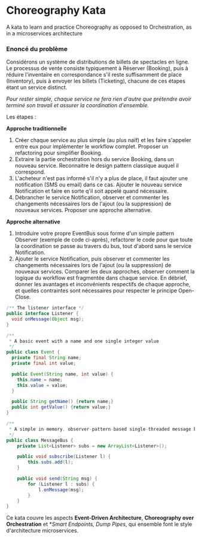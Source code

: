 # Choreography Kata

A kata to learn and practice Choreography as opposed to Orchestration, as in a microservices architecture

### Enoncé du problème


Considérons un système de distributions de billets de spectacles en ligne. Le processus de vente consiste typiquement à Réserver (Booking), puis à réduire l'inventaire en correspondance s'il reste suffisamment de place (Inventory), puis à envoyer les billets (Ticketing), chacune de ces étapes étant un service distinct.

*Pour rester simple, chaque service ne fera rien d'autre que prétendre avoir terminé son travail et assurer la coordination d'ensemble.*

Les étapes :

**Approche traditionnelle**

1. Créer chaque service au plus simple (au plus naïf) et les faire s'appeler entre eux pour implémenter le workflow complet. Proposer un refactoring pour simplifier Booking.
1. Extraire la partie orchestration hors du service Booking, dans un nouveau service. Reconnaitre le design pattern classique auquel il correspond.
1. L'acheteur n'est pas informé s'il n'y a plus de place, il faut ajouter une notification (SMS ou email) dans ce cas. Ajouter le nouveau service Notification et faire en sorte q'il soit appelé quand nécessaire.
1. Débrancher le service Notification, observer et commenter les changements nécessaires lors de l'ajout (ou la suppression) de nouveaux services. Proposer une approche alternative.

**Approche alternative**

1. Introduire votre propre EventBus sous forme d'un simple pattern Observer (exemple de code ci-après), refactorer le code pour que toute la coordination se passe au travers du bus, tout d'abord sans le service Notification.
1. Ajouter le service Notification, puis observer et commenter les changements nécessaires lors de l'ajout (ou la suppression) de nouveaux services. Comparer les deux approches, observer comment la logique du workflow est fragmentée dans chaque service. En débrief, donner les avantages et inconvénients respectifs de chaque approche, et quelles contraintes sont nécessaires pour respecter le principe Open-Close.


```java
/** The listener interface */
public interface Listener {
  void onMessage(Object msg);
}

/**
 * A basic event with a name and one single integer value
 */
public class Event {
  private final String name;
  private final int value;

  public Event(String name, int value) {
    this.name = name;
    this.value = value;
  }

  public String getName() {return name;}
  public int getValue() {return value;}
}

/**
 * A simple in-memory, observer-pattern-based single-threaded message bus for designing architecture and testing using unit tests before switching to using actual middleware
 */
public class MessageBus {
    private List<Listener> subs = new ArrayList<Listener>();

    public void subscribe(Listener l) {
        this.subs.add(l);
    }

    public void send(String msg) { 
        for (Listener l : subs) {
            l.onMessage(msg);
        }
    }
}
```


Ce kata couvre les aspects **Event-Driven Architecture**, **Choreography over Orchestration** et **Smart Endpoints, Dump Pipes*, qui ensemble font le style d'architecture microservices.
